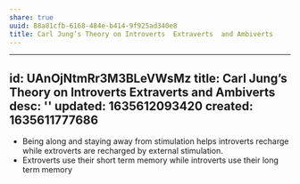 ```yaml
---
share: true
uuid: 88a81cfb-6168-484e-b414-9f925ad340e8
title: Carl Jung’s Theory on Introverts  Extraverts  and Ambiverts
---
```

---
id: UAnOjNtmRr3M3BLeVWsMz
title: Carl Jung’s Theory on Introverts  Extraverts  and Ambiverts
desc: ''
updated: 1635612093420
created: 1635611777686
---

* Being along and staying away from stimulation helps introverts recharge while extroverts are recharged by external stimulation.
* Extroverts use their short term memory while introverts use their long term memory